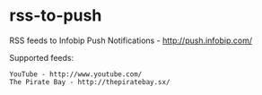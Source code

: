 rss-to-push
===========


RSS feeds to Infobip Push Notifications - http://push.infobip.com/




Supported feeds:

    YouTube - http://www.youtube.com/
    The Pirate Bay - http://thepiratebay.sx/
